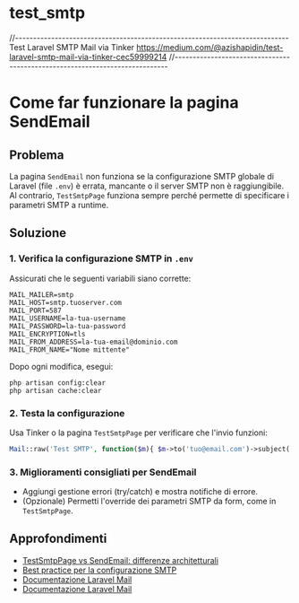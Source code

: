 # test_smtp

<!-- Contenuto migrato da _docs/test_smtp.txt -->

//----------------------------------------------------------------------------
Test Laravel SMTP Mail via Tinker
https://medium.com/@azishapidin/test-laravel-smtp-mail-via-tinker-cec59999214
//----------------------------------------------------------------------------

# Come far funzionare la pagina SendEmail

## Problema
La pagina `SendEmail` non funziona se la configurazione SMTP globale di Laravel (file `.env`) è errata, mancante o il server SMTP non è raggiungibile. Al contrario, `TestSmtpPage` funziona sempre perché permette di specificare i parametri SMTP a runtime.

## Soluzione

### 1. Verifica la configurazione SMTP in `.env`
Assicurati che le seguenti variabili siano corrette:
```
MAIL_MAILER=smtp
MAIL_HOST=smtp.tuoserver.com
MAIL_PORT=587
MAIL_USERNAME=la-tua-username
MAIL_PASSWORD=la-tua-password
MAIL_ENCRYPTION=tls
MAIL_FROM_ADDRESS=la-tua-email@dominio.com
MAIL_FROM_NAME="Nome mittente"
```
Dopo ogni modifica, esegui:
```
php artisan config:clear
php artisan cache:clear
```

### 2. Testa la configurazione
Usa Tinker o la pagina `TestSmtpPage` per verificare che l'invio funzioni:
```php
Mail::raw('Test SMTP', function($m){ $m->to('tuo@email.com')->subject('Test SMTP'); });
```

### 3. Miglioramenti consigliati per SendEmail
- Aggiungi gestione errori (try/catch) e mostra notifiche di errore.
- (Opzionale) Permetti l'override dei parametri SMTP da form, come in `TestSmtpPage`.

## Approfondimenti
- [TestSmtpPage vs SendEmail: differenze architetturali](./test_smtp.md)
- [Best practice per la configurazione SMTP](./EMAIL_BEST_PRACTICES.md)
- [Documentazione Laravel Mail](https://laravel.com/project_docs/mail)
- [Documentazione Laravel Mail](https://laravel.com/project_docs/mail)
